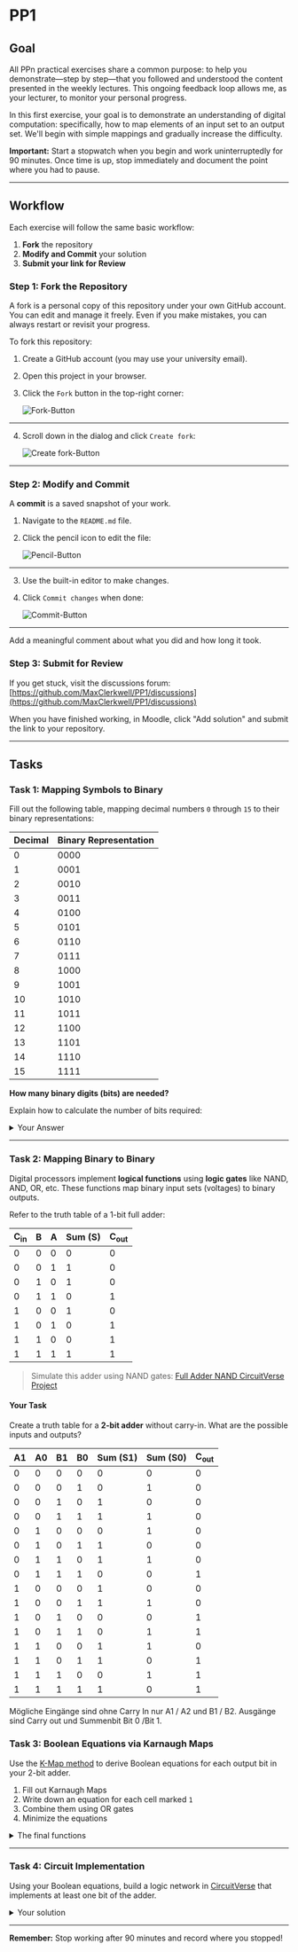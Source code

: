 # PP1

## Goal
All PPn practical exercises share a common purpose: to help you demonstrate—step by step—that you followed and understood the content presented in the weekly lectures. This ongoing feedback loop allows me, as your lecturer, to monitor your personal progress.

In this first exercise, your goal is to demonstrate an understanding of digital computation: specifically, how to map elements of an input set to an output set. We'll begin with simple mappings and gradually increase the difficulty.

**Important:** Start a stopwatch when you begin and work uninterruptedly for 90 minutes. Once time is up, stop immediately and document the point where you had to pause.

---

## Workflow
Each exercise will follow the same basic workflow:

1. **Fork** the repository
2. **Modify and Commit** your solution
3. **Submit your link for Review**

### Step 1: Fork the Repository
A fork is a personal copy of this repository under your own GitHub account. You can edit and manage it freely. Even if you make mistakes, you can always restart or revisit your progress.

To fork this repository:

1. Create a GitHub account (you may use your university email).
2. Open this project in your browser.
3. Click the `Fork` button in the top-right corner:

   ![Fork-Button](./assets/fork.png)

---

4. Scroll down in the dialog and click `Create fork`:

   ![Create fork-Button](./assets/create_fork.png)

---

### Step 2: Modify and Commit
A **commit** is a saved snapshot of your work.

1. Navigate to the `README.md` file.
2. Click the pencil icon to edit the file:

   ![Pencil-Button](./assets/pencil.png)

---

3. Use the built-in editor to make changes.
4. Click `Commit changes` when done:

   ![Commit-Button](./assets/commit_button.png)

---

Add a meaningful comment about what you did and how long it took.

### Step 3: Submit for Review
If you get stuck, visit the discussions forum:
[https://github.com/MaxClerkwell/PP1/discussions](https://github.com/MaxClerkwell/PP1/discussions)

When you have finished working, in Moodle, click "Add solution" and submit the link to your repository.

---

## Tasks

### Task 1: Mapping Symbols to Binary
Fill out the following table, mapping decimal numbers `0` through `15` to their binary representations:

| Decimal | Binary Representation |
|---------|------------------------|
| 0       | 0000                   |
| 1       | 0001                   |
| 2       | 0010                   |
| 3       | 0011                   |
| 4       | 0100                   |
| 5       | 0101                   |
| 6       | 0110                   |
| 7       | 0111                   |
| 8       | 1000                   |
| 9       | 1001                   |
| 10      | 1010                   |
| 11      | 1011                   |
| 12      | 1100                   |
| 13      | 1101                   |
| 14      | 1110                   |
| 15      | 1111                   |

**How many binary digits (bits) are needed?**

Explain how to calculate the number of bits required:
<details>
<summary>Your Answer</summary>
1. Stelle 2^0
2. Stelle 2^1
3.Stelle 2^2
4.Stelle 2^3
n.Stelle 2^n-1 
Es werden 4 Bits benötigt um diese Zahlen darzustellen. Mit 4 Bits kann Maximal die Zahl 2^4 - 1 dargestellt werden.
Es werden n Bits benötigt um diese Zahlen darzustellen. Mit n Bits kann Maximal die Zahl 2^n - 1 dargestellt werden
</details>

---

### Task 2: Mapping Binary to Binary
Digital processors implement **logical functions** using **logic gates** like NAND, AND, OR, etc.
These functions map binary input sets (voltages) to binary outputs.

Refer to the truth table of a 1-bit full adder:

| C<sub>in</sub> | B | A | Sum (S) | C<sub>out</sub> |
|--------------|---|---|---------|-----------------|
| 0            | 0 | 0 | 0       | 0               |
| 0            | 0 | 1 | 1       | 0               |
| 0            | 1 | 0 | 1       | 0               |
| 0            | 1 | 1 | 0       | 1               |
| 1            | 0 | 0 | 1       | 0               |
| 1            | 0 | 1 | 0       | 1               |
| 1            | 1 | 0 | 0       | 1               |
| 1            | 1 | 1 | 1       | 1               |

> Simulate this adder using NAND gates:
[Full Adder NAND CircuitVerse Project](https://circuitverse.org/users/305021/projects/full-adder-nand-990621f6-993b-4676-a1b5-2a31aae451ce)

#### Your Task
Create a truth table for a **2-bit adder** without carry-in. What are the possible inputs and outputs?

| A1 | A0| B1 | B0 | Sum (S1) |Sum (S0)| C<sub>out</sub> |
|---|---|---|-------|------|--------|-------|
| 0 | 0 | 0 | 0     | 0    | 0      |   0   |
| 0 | 0 | 0 | 1     | 0    | 1      |   0   |
| 0 | 0 | 1 | 0     | 1    | 0      |   0   |
| 0 | 0 | 1 | 1     | 1    | 1      |   0   |
| 0 | 1 | 0 | 0     | 0    | 1      |   0   |
| 0 | 1 | 0 | 1     | 1    | 0      |   0   |
| 0 | 1 | 1 | 0     | 1    | 1      |   0   |
| 0 | 1 | 1 | 1     | 0    | 0      |   1   |
| 1 | 0 | 0 | 0     | 1    | 0      |   0   |
| 1 | 0 | 0 | 1     | 1    | 1      |   0   |
| 1 | 0 | 1 | 0     | 0    | 0      |   1   |
| 1 | 0 | 1 | 1     | 0    | 1      |   1   |
| 1 | 1 | 0 | 0     | 1    | 1      |   0   |
| 1 | 1 | 0 | 1     | 1    | 0      |   1   |
| 1 | 1 | 1 | 0     | 0    | 1      |   1   |
| 1 | 1 | 1 | 1     | 1    | 0      |   1   |

Mögliche Eingänge sind ohne Carry In nur A1 / A2 und B1 / B2. Ausgänge sind Carry out und Summenbit Bit 0 /Bit 1.

### Task 3: Boolean Equations via Karnaugh Maps
Use the [K-Map method](https://github.com/STEMgraph/4b957490-badf-4264-b9f2-1b5aa370f36e) to derive Boolean equations for each output bit in your 2-bit adder.

1. Fill out Karnaugh Maps
2. Write down an equation for each cell marked `1`
3. Combine them using OR gates
4. Minimize the equations

<details>
<summary>The final functions</summary>

Q<sub>0</sub> = A0 XOR B0

Q<sub>1</sub> = (A0 * B0)+ (not B1 * A1 * (B0+A0))+(B1* not A1 * not A0)

C<sub>out</sub> = (B1 * A1) + (A0 * B0 *(A1+B1))

Ende der Zeit. 

</details>

---

### Task 4: Circuit Implementation
Using your Boolean equations, build a logic network in [CircuitVerse](https://circuitverse.org) that implements at least one bit of the adder.

<details>
<summary>Your solution</summary>
A share link to your solution goes here: <a href=".................">Link!</a>
</details>

---

**Remember:** Stop working after 90 minutes and record where you stopped!

